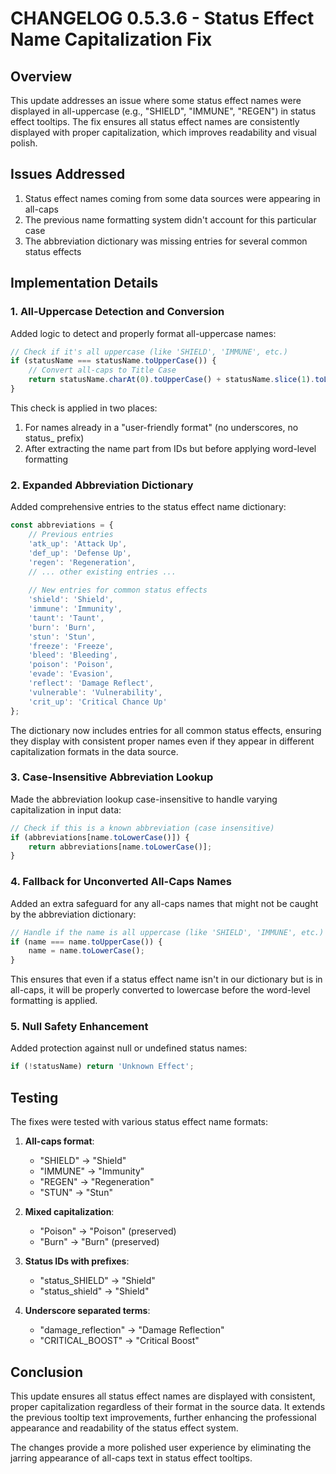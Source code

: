 # CHANGELOG 0.5.3.6 - Status Effect Name Capitalization Fix

## Overview

This update addresses an issue where some status effect names were displayed in all-uppercase (e.g., "SHIELD", "IMMUNE", "REGEN") in status effect tooltips. The fix ensures all status effect names are consistently displayed with proper capitalization, which improves readability and visual polish.

## Issues Addressed

1. Status effect names coming from some data sources were appearing in all-caps
2. The previous name formatting system didn't account for this particular case
3. The abbreviation dictionary was missing entries for several common status effects

## Implementation Details

### 1. All-Uppercase Detection and Conversion

Added logic to detect and properly format all-uppercase names:

```javascript
// Check if it's all uppercase (like 'SHIELD', 'IMMUNE', etc.)
if (statusName === statusName.toUpperCase()) {
    // Convert all-caps to Title Case
    return statusName.charAt(0).toUpperCase() + statusName.slice(1).toLowerCase();
}
```

This check is applied in two places:
1. For names already in a "user-friendly format" (no underscores, no status_ prefix)
2. After extracting the name part from IDs but before applying word-level formatting

### 2. Expanded Abbreviation Dictionary

Added comprehensive entries to the status effect name dictionary:

```javascript
const abbreviations = {
    // Previous entries
    'atk_up': 'Attack Up',
    'def_up': 'Defense Up',
    'regen': 'Regeneration',
    // ... other existing entries ...
    
    // New entries for common status effects
    'shield': 'Shield',
    'immune': 'Immunity',
    'taunt': 'Taunt',
    'burn': 'Burn',
    'stun': 'Stun',
    'freeze': 'Freeze',
    'bleed': 'Bleeding',
    'poison': 'Poison',
    'evade': 'Evasion',
    'reflect': 'Damage Reflect',
    'vulnerable': 'Vulnerability',
    'crit_up': 'Critical Chance Up'
};
```

The dictionary now includes entries for all common status effects, ensuring they display with consistent proper names even if they appear in different capitalization formats in the data source.

### 3. Case-Insensitive Abbreviation Lookup

Made the abbreviation lookup case-insensitive to handle varying capitalization in input data:

```javascript
// Check if this is a known abbreviation (case insensitive)
if (abbreviations[name.toLowerCase()]) {
    return abbreviations[name.toLowerCase()];
}
```

### 4. Fallback for Unconverted All-Caps Names

Added an extra safeguard for any all-caps names that might not be caught by the abbreviation dictionary:

```javascript
// Handle if the name is all uppercase (like 'SHIELD', 'IMMUNE', etc.)
if (name === name.toUpperCase()) {
    name = name.toLowerCase();
}
```

This ensures that even if a status effect name isn't in our dictionary but is in all-caps, it will be properly converted to lowercase before the word-level formatting is applied.

### 5. Null Safety Enhancement

Added protection against null or undefined status names:

```javascript
if (!statusName) return 'Unknown Effect';
```

## Testing

The fixes were tested with various status effect name formats:

1. **All-caps format**:
   - "SHIELD" → "Shield"
   - "IMMUNE" → "Immunity"
   - "REGEN" → "Regeneration"
   - "STUN" → "Stun"

2. **Mixed capitalization**:
   - "Poison" → "Poison" (preserved)
   - "Burn" → "Burn" (preserved)

3. **Status IDs with prefixes**:
   - "status_SHIELD" → "Shield"
   - "status_shield" → "Shield"

4. **Underscore separated terms**:
   - "damage_reflection" → "Damage Reflection"
   - "CRITICAL_BOOST" → "Critical Boost"

## Conclusion

This update ensures all status effect names are displayed with consistent, proper capitalization regardless of their format in the source data. It extends the previous tooltip text improvements, further enhancing the professional appearance and readability of the status effect system.

The changes provide a more polished user experience by eliminating the jarring appearance of all-caps text in status effect tooltips.

